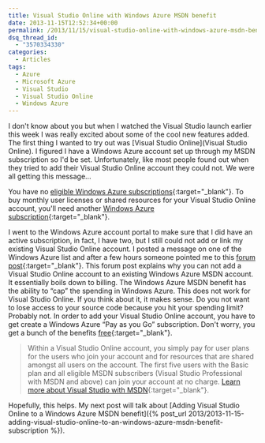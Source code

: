 ```yaml
---
title: Visual Studio Online with Windows Azure MSDN benefit
date: 2013-11-15T12:52:34+00:00
permalink: /2013/11/15/visual-studio-online-with-windows-azure-msdn-benefit/
dsq_thread_id:
  - "3570334330"
categories:
  - Articles
tags:
  - Azure
  - Microsoft Azure
  - Visual Studio
  - Visual Studio Online
  - Windows Azure
---
```

I don't know about you but when I watched the Visual Studio launch earlier this week I was really excited about some of the cool new features added. The first thing I wanted to try out was [Visual Studio Online](Visual Studio Online). I figured I have a Windows Azure account set up through my MSDN subscription so I'd be set.  Unfortunately, like most people found out when they tried to add their Visual Studio Online account they could not.  We were all getting this message…

You have no [eligible Windows Azure subscriptions](https://go.microsoft.com/fwLink/?LinkID=317720&clcid=0x409){:target="_blank"}. To buy monthly user licenses or shared resources for your Visual Studio Online account, you'll need another [Windows Azure subscription](https://go.microsoft.com/fwLink/?LinkID=328562&clcid=0x409){:target="_blank"}.

I went to the Windows Azure account portal to make sure that I did have an active subscription, in fact, I have two, but I still could not add or link my existing Visual Studio Online account.  I posted a message on one of the Windows Azure list and after a few hours someone pointed me to this [forum post](https://social.msdn.microsoft.com/Forums/vstudio/en-US/1176969f-7389-4e6b-937e-20b17726487f/visual-studio-online-eligibility?forum=TFService&WT.mc_id=DOP-MVP-4024623){:target="_blank"}. This forum post explains why you can not add a Visual Studio Online account to an existing Windows Azure MSDN account.  It essentially boils down to billing.  The Windows Azure MSDN benefit has the ability to “cap” the spending in Windows Azure.  This does not work for Visual Studio Online. If you think about it, it makes sense. Do you not want to lose access to your source code because you hit your spending limit? Probably not.  In order to add your Visual Studio Online account, you have to get create a Windows Azure “Pay as you Go” subscription.  Don't worry, you get a bunch of the benefits [free](https://www.windowsazure.com/en-us/pricing/details/visual-studio-online/){:target="_blank"}.

> Within a Visual Studio Online account, you simply pay for user plans for the users who join your account and for resources that are shared amongst all users on the account. The first five users with the Basic plan and all eligible MSDN subscribers (Visual Studio Professional with MSDN and above) can join your account at no charge. [Learn more about Visual Studio with MSDN](https://go.microsoft.com/fwlink/?linkid=328238&clcid=0x409){:target="_blank"}.

Hopefully, this helps.  My next post will talk about [Adding Visual Studio Online to a Windows Azure MSDN benefit]({% post_url 2013/2013-11-15-adding-visual-studio-online-to-an-windows-azure-msdn-benefit-subscription %}).
